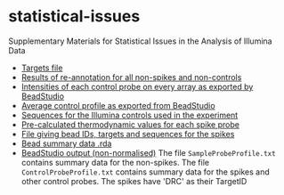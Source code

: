 # statistical-issues
Supplementary Materials for Statistical Issues in the Analysis of Illumina Data


- [Targets file](spike_targets.txt)
- [Results of re-annotation for all non-spikes and non-controls](NewAnnotationM1.txt)
- [Intensities of each control probe on every array as exported by BeadStudio](FullSpikeControls.txt)
- [Average control profile as exported from BeadStudio](SpikesAveragedControls.txt)
- [Sequences for the Illumina controls used in the experiment](ControlSequences.txt)
- [Pre-calculated thermodynamic values for each spike probe](spikeThermoProperties.csv)
- [File giving bead IDs, targets and sequences for the spikes](spikeins_profile.csv)
- [Bead summary data .rda](bsd.sharpen.subtract.raw.rda)
- [BeadStudio output (non-normalised)](spike_beadstudio_output.zip) The file `SampleProbeProfile.txt` contains summary data for the non-spikes. The file `ControlProbeProfile.txt` contains summary data for the spikes and other control probes. The spikes have 'DRC' as their TargetID